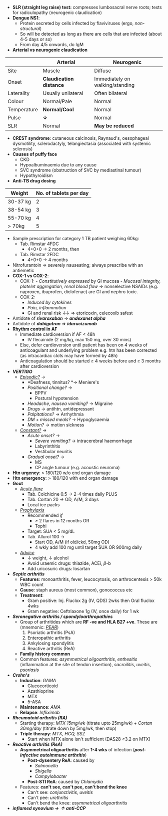 - **SLR (straight leg raise) test:** compresses lumbosacral nerve roots; tests for radiculopathy (neurogenic claudication)
- **Dengue NS1**:
	- Protein secreted by cells infected by flaviviruses (ergo, *non-structural*)
	- So will be detected as long as there are cells that are infected (about 4-5 days or so)
	- From day 4/5 onwards, do IgM
- **Arterial vs neurogenic claudication**

||Arterial|Neurogenic|
|----|----|------------|
|Site|Muscle|Diffuse|
|Onset|**Claudication distance**|Immediately on walking/standing|
|Laterality|Usually unilateral|Often bilateral|
|Colour|Normal/Pale|Normal|
|Temperature|**Normal/Cool**|Normal|
|Pulse|**↓**|Normal|
|SLR|Normal|**May be reduced**|

- **CREST syndrome**: cutaneous calcinosis, Raynaud's, oesophageal dysmotility, sclerodactyly, telangiectasia (associated with systemic sclerosis)
- **Causes of puffy face**
	- CKD
	- Hypoalbuminaemia due to any cause
	- SVC syndrome (obstruction of SVC by mediastinal tumour)
	- Hypothyroidism
- **Anti-TB drug dosing**

|Weight|No. of tablets per day|
|-------|-----|
|30-37 kg| 2|
|38-54 kg| 3|
|55-70 kg| 4|
|> 70kg| 5|

- Sample prescription for category 1 TB patient weighing 60kg:
	- Tab. Rimstar 4FDC
		- 4+0+0 -> 2 months, then
	- Tab. Rimstar 2FDC
		- 4+0+0 -> 4 months
- Nitrofurantoin => severely nauseating; always prescribe with an antiemetic
- **COX-1 vs COX-2**:
	- COX-1: 
			- *Constitutively expressed* by GI mucosa
			- *Mucosal integrity, platelet aggregation, renal blood flow* => nonselective NSAIDs (e.g. naproxen, ibuprofen, diclofenac) are GI and nephro toxic.
	- COX-2:
		- *Induced by cytokines*
		- *Pain, inflammation*
		- GI and renal risk ↓↓ => etoricoxin, celecoxib safest 
- Antidote of ***rivaroxaban*** => ***andexanet alpha***
- Antidote of ***dabigatran*** => ***idarucizumab***
- **Rhythm control in AF**
	- Immediate cardioversion if AF < 48h
		- IV flecainide (2 mg/kg, max 150 mg, over 30 mins)
	- Else, defer cardioversion until patient has been on 4 weeks of anticoagulant and underlying problem e.g. htn has been corrected (as intracardiac clots may have formed by 48h)
	- Anticoagulation should be started ≥ 4 weeks before and ≥ 3 months after cardioversion
- ***VERTIGO***
	- <u>*Episodic?*</u> -> 
		- *Deafness, tinnitus? *-> Meniere's
		- *Positional change?* ->
			- BPPV
			- Postural hypotension
		- *Headache, nausea vomiting?* -> Migraine
		- *Drugs* -> antihtn, antidepressant
		- *Palpitations?* -> Arrhythmia
		- *DM + missed meals?* -> Hypoglycaemia 
		- *Motion?* -> motion sickness
	- <u>*Constant?*</u> ->
		- *Acute onset?* ->
			- *Severe vomiting?* -> intracerebral haemorrhage 
			- Labyrinthitis
			- Vestibular neuritis
		- *Gradual onset?* ->
			- MS
			- CP angle tumour (e.g. acoustic neuroma)
- **Htn urgency**: > 180/120 w/o end organ damage
- **Htn emergency**: > 180/120 with end organ damage
- **Gout**
	- <u>*Acute flare*</u>
		- Tab. Colchicine 0.5 $\rightarrow$ 2-4 times daily PLUS
		- Tab. Cortan 20 $\rightarrow$ OD, A/M, 3 days
		- Local ice packs
	- <u>*Prophylaxis*</u>
		- Recommended *if*
			- ≥ 2 flares in 12 months OR
			- Tophi
		- Target: SUA < 5 mg/dL
		- Tab. Allurol 100 $\rightarrow$ 
			- Start OD, A/M (if old/ckd, 50mg OD)
			- 4 wkly add 100 mg until target SUA OR 900mg daily
	- <u>*Advice*</u>
		- $\downarrow$ weight, $\downarrow$ alcohol
		- Avoid uraemic drugs: thiazide, ACEi, $\beta$-b
		- Add uricosuric drugs: losartan
- ***Septic arthritis***
	- **Features**: monoarthritis, fever, leucocytosis, on arthrocentesis > 50k WBC count
	- **Cause**: staph aureus (most common), gonococcus etc
	- **Treatment**:
		- Gram positive: Inj. Fluclox 2g (IV, QDS) 2wks then Oral fluclox 4wks
		- Gram negative: Ceftriaxone 1g (IV, once daily) for 1 wk
- ***Seronegative arthritis / spondyloarthropathies***
	- Group of arthritides which are **RF -ve and HLA B27 +ve**. These are (mnemonic: <u>*PEAR*</u>)
		1. Psoriatic arthritis (PsA)
		2. Enteropathic arthritis
		3. Ankylosing spondylitis
		4. Reactive arthritis (ReA)
	- **Family history common**
	- Common features: *asymmetrical oligoarthritis*, *enthesitis* (inflammation at the site of tendon insertion), *sacroilitis*, *uveitis*, *psoriasis*
- ***Crohn's***
	- **Induction**: *GAMA*
		- Glucocorticoid
		- Azathioprine
		- MTX
		- 5-ASA
	- **Maintenance**: *AMA*
	- **Relapse**: *Infliximab*
- ***Rheumatoid arthritis (RA)***
	- Starting therapy: *MTX 15mg/wk* (titrate upto 25mg/wk) + *Cortan 30mg/day* (titrate down by 5mg/wk, then stop)
	- **Triple therapy**: *MTX, HCQ, SSZ*
		- Start when MTX alone isn't sufficient (DAS28 ≥3.2 on MTX)
- ***Reactive arthritis (ReA)***
	- **Asymmetrical oligoarthritis** after **1-4 wks** of infection (***post-infective autoimmune arthritis***)
		- **Post-dysentery ReA**: caused by
			- *Salmonella*
			- *Shigella*
			- *Campylobacter*
		- **Post-STI ReA**: caused by *Chlamydia*
	- Features: **can't see, can't pee, can't bend the knee**
		- Can't see: *conjunctivitis, uveitis*
		- Can't pee: *urethritis*
		- Can't bend the knee: *asymmetrical oligoarthritis*
- ***inflamed synovium $\rightarrow\;\;\boldsymbol{\uparrow}$ anti-CCP***